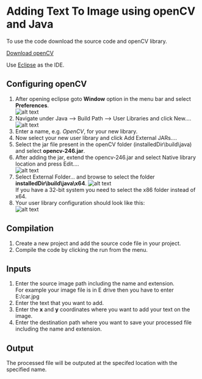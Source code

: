 # Adding Text To Image using openCV and Java

To use the code download the source code and openCV library.

[Download openCV](https://opencv.org/releases.html "openCV")

Use [Eclipse](https://www.eclipse.org/downloads/packages/eclipse-ide-java-developers/keplersr1 "Eclipse") as the IDE.

## Configuring openCV

1. After opening eclipse goto **Window** option in the menu bar and select  **Preferences**.<br/>
![alt text](https://docs.opencv.org/2.4/_images/1-window-preferences.png "Window-Preferences")<br/>
2. Navigate under Java –> Build Path –> User Libraries and click New....<br/>
![alt text](https://docs.opencv.org/2.4/_images/2-user-library-new.png "2-user-library-new.png")<br/>
3. Enter a name, e.g. *OpenCV*, for your new library.<br/>
4. Now select your new user library and click Add External JARs....
5. Select the jar file present in the openCV folder (installedDir\build\java) and select **opencv-246.jar**.
6. After adding the jar, extend the opencv-246.jar and select Native library location and press Edit....<br/>
![alt text](https://docs.opencv.org/2.4/_images/5-native-library.png "native-library")<br/>
7. Select External Folder... and browse to select the folder **installedDir\build\java\x64**.
![alt text](https://docs.opencv.org/2.4/_images/6-external-folder.png "external-folder")<br/>
If you have a 32-bit system you need to select the x86 folder instead of x64.<br/>
8. Your user library configuration should look like this:<br/>
![alt text](https://docs.opencv.org/2.4/_images/7-user-library-final.png "final")

## Compilation

1. Create a new project and add the source code file in your project.
2. Compile the code by clicking the run from the menu.

## Inputs
1. Enter the source image path including the name and extension.<br/>
For example your image file is in E drive then you have to enter E:/car.jpg
2. Enter the text that you want to add.
3. Enter the **x** and **y** coordinates where you want to add your text on the image.
4. Enter the destination path where you want to save your processed file including the name and extension.

## Output
The processed file will be outputed at the specifed location with the specified name.

